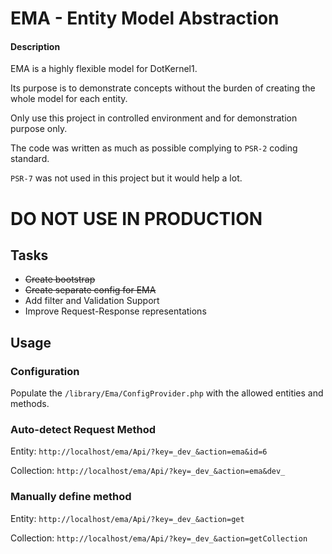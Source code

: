 # EMA - Entity Model Abstraction

#### Description
EMA is a highly flexible model for DotKernel1. 

Its purpose is to demonstrate concepts without the burden of
creating the whole model for each entity.

Only use this project in controlled environment and for
demonstration purpose only.

The code was written as much as possible complying to `PSR-2`
coding standard.

`PSR-7` was not used in this project but it would help a
lot.

# DO NOT USE IN PRODUCTION

## Tasks
* ~~Create bootstrap~~
* ~~Create separate config for EMA~~
* Add filter and Validation Support
* Improve Request-Response representations

## Usage

### Configuration

Populate the `/library/Ema/ConfigProvider.php` with the allowed entities and methods.


### Auto-detect Request Method

Entity:
`http://localhost/ema/Api/?key=_dev_&action=ema&id=6`

Collection:
`http://localhost/ema/Api/?key=_dev_&action=ema&dev_`


### Manually define method

Entity:
`http://localhost/ema/Api/?key=_dev_&action=get`

Collection:
`http://localhost/ema/Api/?key=_dev_&action=getCollection`

